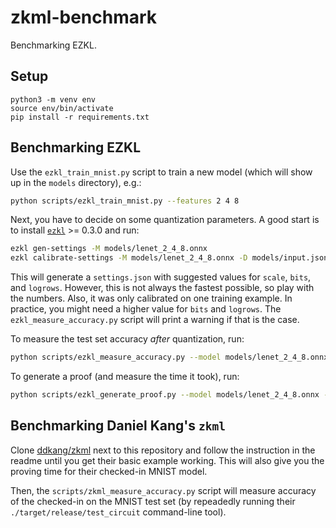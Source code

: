 # zkml-benchmark

Benchmarking EZKL.

## Setup

```
python3 -m venv env
source env/bin/activate
pip install -r requirements.txt
```

## Benchmarking EZKL

Use the `ezkl_train_mnist.py` script to train a new model (which will show up in the `models` directory), e.g.:
```bash
python scripts/ezkl_train_mnist.py --features 2 4 8
```

Next, you have to decide on some quantization parameters. A good start is to install [`ezkl`](https://github.com/zkonduit/ezkl) >= 0.3.0 and run:
```bash
ezkl gen-settings -M models/lenet_2_4_8.onnx
ezkl calibrate-settings -M models/lenet_2_4_8.onnx -D models/input.json --target resources
```

This will generate a `settings.json` with suggested values for `scale`, `bits`, and `logrows`.
However, this is not always the fastest possible, so play with the numbers. Also, it was only calibrated on one training example.
In practice, you might need a higher value for `bits` and `logrows`.
The `ezkl_measure_accuracy.py` script will print a warning if that is the case.

To measure the test set accuracy *after* quantization, run:
```bash
python scripts/ezkl_measure_accuracy.py --model models/lenet_2_4_8.onnx --scale 4 --bits 15 --logrows 16
```

To generate a proof (and measure the time it took), run:

```bash
python scripts/ezkl_generate_proof.py --model models/lenet_2_4_8.onnx --scale 4 --bits 15 --logrows 16
```

## Benchmarking Daniel Kang's `zkml`

Clone [ddkang/zkml](https://github.com/ddkang/zkml) next to this repository and follow the instruction in the readme until you get their basic example working. This will also give you the proving time for their checked-in MNIST model.

Then, the `scripts/zkml_measure_accuracy.py` script will measure accuracy of the checked-in on the  MNIST test set (by repeadedly running their `./target/release/test_circuit` command-line tool).